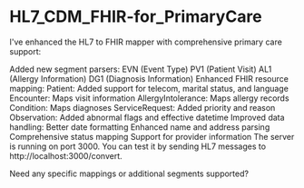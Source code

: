 # HL7_CDM_FHIR-for_PrimaryCare

I've enhanced the HL7 to FHIR mapper with comprehensive primary care support:

Added new segment parsers:
EVN (Event Type)
PV1 (Patient Visit)
AL1 (Allergy Information)
DG1 (Diagnosis Information)
Enhanced FHIR resource mapping:
Patient: Added support for telecom, marital status, and language
Encounter: Maps visit information
AllergyIntolerance: Maps allergy records
Condition: Maps diagnoses
ServiceRequest: Added priority and reason
Observation: Added abnormal flags and effective datetime
Improved data handling:
Better date formatting
Enhanced name and address parsing
Comprehensive status mapping
Support for provider information
The server is running on port 3000. You can test it by sending HL7 messages to http://localhost:3000/convert.

Need any specific mappings or additional segments supported?
